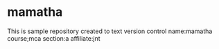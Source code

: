 # mamatha
This is sample repository created to text version control
name:mamatha
course;mca
section:a
affiliate:jnt
